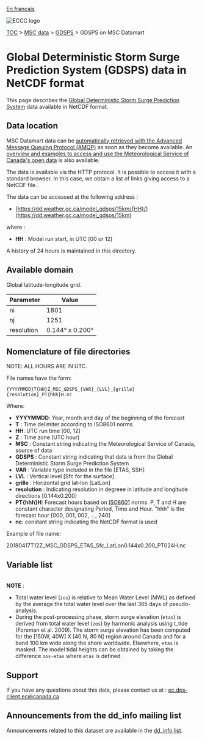 [En français](readme_gdsps-datamart_fr.md)

![ECCC logo](../../img_eccc-logo.png)

[TOC](../../readme_en.md) > [MSC data](../readme_en.md) > [GDSPS](readme_gdsps_en.md) > GDSPS on MSC Datamart

# Global Deterministic Storm Surge Prediction System (GDSPS) data in NetCDF format

This page describes the [Global Deterministic Storm Surge Prediction System](readme_gdsps_en.md) data available in NetCDF format.

## Data location

MSC Datamart data can be [automatically retrieved with the Advanced Message Queuing Protocol (AMQP)](../../msc-datamart/amqp_en.md) as soon as they become available. An [overview and examples to access and use the Meteorological Service of Canada's open data](../../usage/readme_en.md) is also available.

The data is available via the HTTP protocol. It is possible to access it with a standard browser. In this case, we obtain a list of links giving access to a NetCDF file.

The data can be accessed at the following address :

* [https://dd.weather.gc.ca/model_gdsps/15km/{HH}/](https://dd.weather.gc.ca/model_gdsps/15km)

where :

* __HH__ : Model run start, in UTC [00 or 12]

A history of 24 hours is maintained in this directory.

## Available domain

Global latitude-longitude grid.

| Parameter | Value |
| ------ | ------ |
| ni | 1801 |
| nj | 1251 |
| resolution | 0.144° x 0.200° |

##    Nomenclature of file directories

NOTE: ALL HOURS ARE IN UTC.

File names have the form:

`{YYYYMMDD}T{HH}Z_MSC_GDSPS_{VAR}_{LVL}_{grille}{resolution}_PT{hhh}H.nc`

Where:

* __YYYYMMDD__: Year, month and day of the beginning of the forecast
* __T__ : Time delimiter according to ISO8601 norms
* __HH__: UTC run time [00, 12]
* __Z__ : Time zone (UTC hour)
* __MSC__ : Constant string indicating the Meteorological Service of Canada, source of data
* __GDSPS__ : Constant string indicating that data is from the Global Deterministic Storm Surge Prediction System 
* __VAR__ : Variable type included in the file [ETAS, SSH]
* __LVL__ : Vertical level [Sfc for the surface]
* __grille__ : Horizontal grid lat-lon [LatLon]
* __resolution__ : Indicating resolution in degreee in latitude and longitude directions [0.144x0.200] 
* __PT{hhh}H__: Forecast hours based on [ISO8601](https://en.wikipedia.org/wiki/ISO_8601) norms. P, T and H are constant character designating Period, Time and Hour. "hhh" is the forecast hour [000, 001, 002, ..., 240]
* __nc__: constant string indicating the NetCDF format is used

Example of file name:

20180417T12Z_MSC_GDSPS_ETAS_Sfc_LatLon0.144x0.200_PT024H.nc

## Variable list

<table id="csv-table" class="display"></table>

<link href="https://cdn.jsdelivr.net/npm/simple-datatables@latest/dist/style.css" rel="stylesheet" type="text/css">
<script src="https://cdn.jsdelivr.net/npm/simple-datatables@latest"></script>
<script src="../../../js/variables_datatable.js" type="text/javascript"></script>
<script>
  loadTable("csv-table", "../../../assets/csv/GDSPS_Variables-List_en.csv");
</script>

__NOTE__ :

* Total water level (`zos`) is relative to Mean Water Level (MWL) as defined by the average the total water level over the last 365 days of pseudo-analysis.
* During the post-processing phase, storm surge elevation (`etas`) is derived from total water level (`zos`) by harmonic analysis using t_tide (Foreman et al. 2009). The storm surge elevation has been computed for the [150W, 40W] X [40 N, 80 N] region around Canada and for a band 100 km wide along the shore worldwide. Elsewhere, `etas` is masked. The model tidal heights can be obtained by taking the difference `zos-etas` where `etas` is defined.

## Support

If you have any questions about this data, please contact us at : [ec.dps-client.ec@canada.ca](mailto:ec.dps-client.ec@canada.ca)

## Announcements from the dd_info mailing list

Announcements related to this dataset are available in the [dd_info list](https://comm.collab.science.gc.ca/mailman3/postorius/lists/dd_info/).

